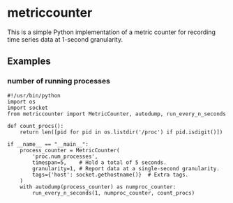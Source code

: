 # metriccounter
This is a simple Python implementation of a metric counter for recording time series data at 1-second granularity.
## Examples
### number of running processes
```
#!/usr/bin/python
import os
import socket
from metriccounter import MetricCounter, autodump, run_every_n_seconds

def count_procs():
    return len([pid for pid in os.listdir('/proc') if pid.isdigit()])

if __name__ == "__main__":
    process_counter = MetricCounter(
        'proc.num_processes',
        timespan=5,    # Hold a total of 5 seconds.
        granularity=1, # Report data at a single-second granularity.
        tags={'host': socket.gethostname()}  # Extra tags.
    )
    with autodump(process_counter) as numproc_counter:
        run_every_n_seconds(1, numproc_counter, count_procs)
```
